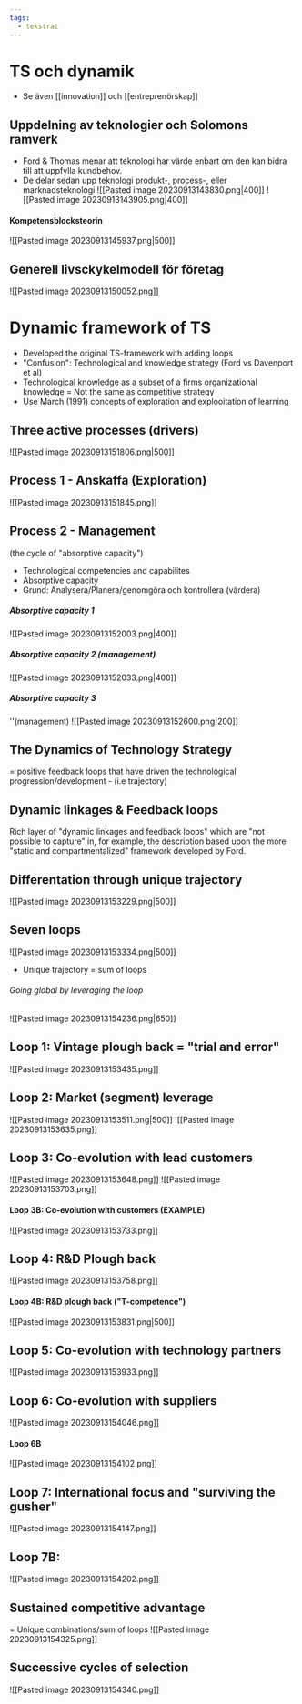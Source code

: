 ```yaml
---
tags:
  - tekstrat
---
```

# TS och dynamik
- Se även [[innovation]] och [[entreprenörskap]]

## Uppdelning av teknologier och Solomons ramverk
- Ford & Thomas menar att teknologi har värde enbart om den kan bidra till att uppfylla kundbehov. 
- De delar sedan upp teknologi produkt-, process-, eller marknadsteknologi
![[Pasted image 20230913143830.png|400]]
![[Pasted image 20230913143905.png|400]]

#### Kompetensblocksteorin
![[Pasted image 20230913145937.png|500]]

## Generell livsckykelmodell för företag
![[Pasted image 20230913150052.png]]

# Dynamic framework of TS
- Developed the original TS-framework with adding loops
- "Confusion": Technological and knowledge strategy (Ford vs Davenport et al)
- Technological knowledge as a subset of a firms organizational knowledge = Not the same as competitive strategy
- Use March (1991) concepts of exploration and explooitation of learning

## Three active processes (drivers)
![[Pasted image 20230913151806.png|500]]

## Process 1 - Anskaffa (Exploration)
![[Pasted image 20230913151845.png]]

## Process 2 - Management
(the cycle of "absorptive capacity")
- Technological competencies and capabilites
- Absorptive capacity
- Grund: Analysera/Planera/genomgöra och kontrollera (värdera)
##### Absorptive capacity 1
![[Pasted image 20230913152003.png|400]]

##### Absorptive capacity 2 (management)
![[Pasted image 20230913152033.png|400]]

##### Absorptive capacity 3
''(management)
![[Pasted image 20230913152600.png|200]]

## The Dynamics of Technology Strategy
= positive feedback loops that have driven the technological progression/development - (i.e trajectory)

## Dynamic linkages & Feedback loops
Rich layer of "dynamic linkages and feedback loops" which are "not possible to capture" in, for example, the description based upon the more "static and compartmentalized" framework developed by Ford. 

## Differentation through unique trajectory
![[Pasted image 20230913153229.png|500]]

## Seven loops
![[Pasted image 20230913153334.png|500]]
- Unique trajectory = sum of loops

###### Going global by leveraging the loop
![[Pasted image 20230913154236.png|650]]

## Loop 1: Vintage plough back = "trial and error"
![[Pasted image 20230913153435.png]]

## Loop 2: Market (segment) leverage
![[Pasted image 20230913153511.png|500]]
![[Pasted image 20230913153635.png]]
## Loop 3: Co-evolution with lead customers
![[Pasted image 20230913153648.png]]
![[Pasted image 20230913153703.png]]

#### Loop 3B: Co-evolution with customers (EXAMPLE)
![[Pasted image 20230913153733.png]]

## Loop 4: R&D Plough back
![[Pasted image 20230913153758.png]]

#### Loop 4B: R&D plough back ("T-competence")
![[Pasted image 20230913153831.png|500]]

## Loop 5: Co-evolution with technology partners
![[Pasted image 20230913153933.png]]

## Loop 6: Co-evolution with suppliers
![[Pasted image 20230913154046.png]]

#### Loop 6B
![[Pasted image 20230913154102.png]]

## Loop 7: International focus and "surviving the gusher"
![[Pasted image 20230913154147.png]]

## Loop 7B:
![[Pasted image 20230913154202.png]]

## Sustained competitive advantage 
= Unique combinations/sum of loops
![[Pasted image 20230913154325.png]]

## Successive cycles of selection
![[Pasted image 20230913154340.png]]